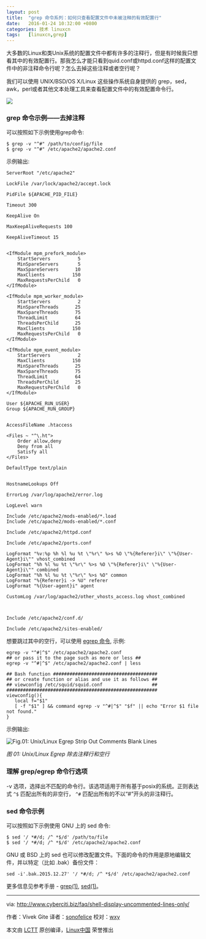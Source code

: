 ```yaml
---
layout: post
title:	"grep 命令系列：如何只查看配置文件中未被注释的有效配置行"
date:	2016-01-24 10:32:00 +0800 
categories:	技术 linuxcn 
tags:	[linuxcn,grep]
---
```



大多数的Linux和类Unix系统的配置文件中都有许多的注释行，但是有时候我只想看其中的有效配置行。那我怎么才能只看到quid.conf或httpd.conf这样的配置文件中的非注释命令行呢？怎么去掉这些注释或者空行呢？


我们可以使用 UNIX/BSD/OS X/Linux 这些操作系统自身提供的 grep，sed，awk，perl或者其他文本处理工具来查看配置文件中的有效配置命令行。


![](/Asserts/Images//attachment/album/201601/30/143321m5gfoa1uicniv7dz.jpg)


### grep 命令示例——去掉注释


可以按照如下示例使用grep命令:



```
$ grep -v "^#" /path/to/config/file
$ grep -v "^#" /etc/apache2/apache2.conf

```

示例输出:



```
ServerRoot "/etc/apache2"

LockFile /var/lock/apache2/accept.lock

PidFile ${APACHE_PID_FILE}

Timeout 300

KeepAlive On

MaxKeepAliveRequests 100

KeepAliveTimeout 15


<IfModule mpm_prefork_module>
    StartServers          5
    MinSpareServers       5
    MaxSpareServers      10
    MaxClients          150
    MaxRequestsPerChild   0
</IfModule>

<IfModule mpm_worker_module>
    StartServers          2
    MinSpareThreads      25
    MaxSpareThreads      75
    ThreadLimit          64
    ThreadsPerChild      25
    MaxClients          150
    MaxRequestsPerChild   0
</IfModule>

<IfModule mpm_event_module>
    StartServers          2
    MaxClients          150
    MinSpareThreads      25
    MaxSpareThreads      75
    ThreadLimit          64
    ThreadsPerChild      25
    MaxRequestsPerChild   0
</IfModule>

User ${APACHE_RUN_USER}
Group ${APACHE_RUN_GROUP}


AccessFileName .htaccess

<Files ~ "^\.ht">
    Order allow,deny
    Deny from all
    Satisfy all
</Files>

DefaultType text/plain


HostnameLookups Off

ErrorLog /var/log/apache2/error.log

LogLevel warn

Include /etc/apache2/mods-enabled/*.load
Include /etc/apache2/mods-enabled/*.conf

Include /etc/apache2/httpd.conf

Include /etc/apache2/ports.conf

LogFormat "%v:%p %h %l %u %t \"%r\" %>s %O \"%{Referer}i\" \"%{User-Agent}i\"" vhost_combined
LogFormat "%h %l %u %t \"%r\" %>s %O \"%{Referer}i\" \"%{User-Agent}i\"" combined
LogFormat "%h %l %u %t \"%r\" %>s %O" common
LogFormat "%{Referer}i -> %U" referer
LogFormat "%{User-agent}i" agent

CustomLog /var/log/apache2/other_vhosts_access.log vhost_combined



Include /etc/apache2/conf.d/

Include /etc/apache2/sites-enabled/

```

想要跳过其中的空行，可以使用 [egrep 命令](http://www.cyberciti.biz/faq/grep-regular-expressions/), 示例:



```
egrep -v "^#|^$" /etc/apache2/apache2.conf
## or pass it to the page such as more or less ##
egrep -v "^#|^$" /etc/apache2/apache2.conf | less

## Bash function ######################################
## or create function or alias and use it as follows ##
## viewconfig /etc/squid/squid.conf                  ##
#######################################################
viewconfig(){
   local f="$1"
   [ -f "$1" ] && command egrep -v "^#|^$" "$f" || echo "Error $1 file not found."
}

```

示例输出:


![Fig.01: Unix/Linux Egrep Strip Out Comments Blank Lines](/Asserts/Images//attachment/album/201601/30/143444bovvlitdoqlhukof.jpg)


*图 01: Unix/Linux Egrep 除去注释行和空行*


### 理解 grep/egrep 命令行选项


-v 选项，选择出不匹配的命令行。该选项适用于所有基于posix的系统。正则表达式 `^$` 匹配出所有的非空行， `^#` 匹配出所有的不以“#”开头的非注释行。


### sed 命令示例


可以按照如下示例使用 GNU 上的 sed 命令:



```
$ sed '/ *#/d; /^ *$/d' /path/to/file
$ sed '/ *#/d; /^ *$/d' /etc/apache2/apache2.conf

```

GNU 或 BSD 上的 sed 也可以修改配置文件。下面的命令的作用是原地编辑文件，并以特定（比如 .bak）备份文件：



```
sed -i'.bak.2015.12.27' '/ *#/d; /^ *$/d' /etc/apache2/apache2.conf

```

更多信息见参考手册 - [grep(1)](http://www.manpager.com/linux/man1/grep.1.html), [sed(1)](http://www.manpager.com/linux/man1/sed.1.html)。




---


via: <http://www.cyberciti.biz/faq/shell-display-uncommented-lines-only/>


作者：Vivek Gite 译者：[sonofelice](https://github.com/sonofelice) 校对：[wxy](https://github.com/wxy)


本文由 [LCTT](https://github.com/LCTT/TranslateProject) 原创编译，[Linux中国](https://linux.cn/) 荣誉推出
